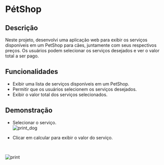 
# PétShop

## Descrição

Neste projeto, desenvolvi uma aplicação web para exibir os serviços disponíveis em um PetShop para cães, juntamente com seus respectivos preços. Os usuários podem selecionar os serviços desejados e ver o valor total a ser pago.

## Funcionalidades

- Exibir uma lista de serviços disponíveis em um PetShop.
- Permitir que os usuários selecionem os serviços desejados.
- Exibir o valor total dos serviços selecionados.

## Demonstração 
- Selecionar o serviço.
   <br>
![print_dog](https://github.com/brunoroddrigues/PetShop/assets/142831593/1bcdd324-2d4c-4a05-9b4d-cacb557fc1ad)

- Clicar em calcular para exibir o valor do serviço.
 <br>
 
![print](https://github.com/brunoroddrigues/PetShop/assets/142831593/d871717e-aafe-4c64-845d-503b186a969b)
